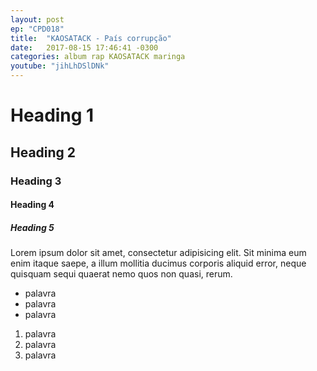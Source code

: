 ```yaml
---
layout: post
ep: "CPD018"
title:  "KAOSATACK - País corrupção"
date:   2017-08-15 17:46:41 -0300
categories: album rap KAOSATACK maringa
youtube: "jihLhDSlDNk"
---
```


# Heading 1

## Heading 2

### Heading 3

#### Heading 4

##### Heading 5

Lorem ipsum dolor sit amet, consectetur adipisicing elit. Sit minima eum enim itaque saepe, a illum mollitia ducimus corporis aliquid error, neque quisquam sequi quaerat nemo quos non quasi, rerum.

- palavra
- palavra
- palavra

1. palavra
1. palavra
1. palavra
